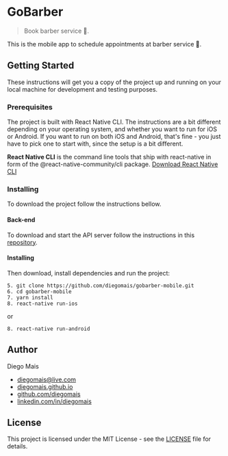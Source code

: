 # GoBarber

> Book barber service 💈.

This is the mobile app to schedule appointments at barber service 💈.

## Getting Started

These instructions will get you a copy of the project up and running on your local machine for development and testing purposes.

### Prerequisites

The project is built with React Native CLI. The instructions are a bit different depending on your operating system, and whether you want to run for iOS or Android. If you want to run on both iOS and Android, that's fine - you just have to pick one to start with, since the setup is a bit different.

**React Native CLI** is the command line tools that ship with react-native in form of the @react-native-community/cli package. [Download React Native CLI](https://facebook.github.io/react-native/docs/getting-started)

### Installing

To download the project follow the instructions bellow.

#### Back-end

To download and start the API server follow the instructions in this [repository](https://github.com/diegomais/gobarber-backend).

#### Installing

Then download, install dependencies and run the project:

```
5. git clone https://github.com/diegomais/gobarber-mobile.git
6. cd gobarber-mobile
7. yarn install
8. react-native run-ios
```

or

```
8. react-native run-android
```

## Author

Diego Mais
* [diegomais@live.com](mailto:diegomais@live.com)
* [diegomais.github.io](http://diegomais.github.io)
* [github.com/diegomais](http://github.com/diegomais)
* [linkedin.com/in/diegomais](http://linkedin.com/in/diegomais)

## License

This project is licensed under the MIT License - see the [LICENSE](LICENSE) file for details.
